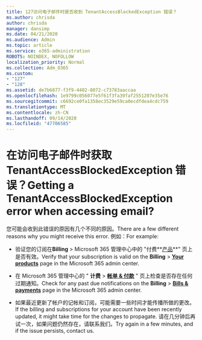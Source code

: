 ```yaml
---
title: 127访问电子邮件时是否收到 TenantAccessBlockedException 错误？
ms.author: chrisda
author: chrisda
manager: dansimp
ms.date: 04/21/2020
ms.audience: Admin
ms.topic: article
ms.service: o365-administration
ROBOTS: NOINDEX, NOFOLLOW
localization_priority: Normal
ms.collection: Adm_O365
ms.custom:
- "127"
- "128"
ms.assetid: de7b6877-f3f9-4402-8072-c73783aaccaa
ms.openlocfilehash: 1e9799c056077e5f61f3fa39faf2551207e35e76
ms.sourcegitcommit: c6692ce0fa1358ec3529e59ca0ecdfdea4cdc759
ms.translationtype: MT
ms.contentlocale: zh-CN
ms.lasthandoff: 09/14/2020
ms.locfileid: "47706585"
---
```

# <a name="getting-a-tenantaccessblockedexception-error-when-accessing-email"></a><span data-ttu-id="dc1b1-102">在访问电子邮件时获取 TenantAccessBlockedException 错误？</span><span class="sxs-lookup"><span data-stu-id="dc1b1-102">Getting a TenantAccessBlockedException error when accessing email?</span></span>

<span data-ttu-id="dc1b1-103">您可能会收到此错误的原因有几个不同的原因。</span><span class="sxs-lookup"><span data-stu-id="dc1b1-103">There are a few different reasons why you might receive this error.</span></span> <span data-ttu-id="dc1b1-104">例如：</span><span class="sxs-lookup"><span data-stu-id="dc1b1-104">For example:</span></span>

- <span data-ttu-id="dc1b1-105">验证您的订阅在**Billing** \> Microsoft 365 管理中心中的 "付费**[产品](https://portal.office.com/adminportal/home#/subscriptions)**" 页上是否有效。</span><span class="sxs-lookup"><span data-stu-id="dc1b1-105">Verify that your subscription is valid on the **Billing** \> **[Your products](https://portal.office.com/adminportal/home#/subscriptions)** page in the Microsoft 365 admin center.</span></span>

- <span data-ttu-id="dc1b1-106">在 Microsoft 365 管理中心的 " **计费** \> **[帐单 & 付款](https://portal.office.com/adminportal/home#/billoverview)** " 页上检查是否存在任何过期通知。</span><span class="sxs-lookup"><span data-stu-id="dc1b1-106">Check for any past due notifications on the **Billing** \> **[Bills & payments](https://portal.office.com/adminportal/home#/billoverview)** page in the Microsoft 365 admin center.</span></span>

- <span data-ttu-id="dc1b1-107">如果最近更新了帐户的记帐和订阅，可能需要一些时间才能传播所做的更改。</span><span class="sxs-lookup"><span data-stu-id="dc1b1-107">If the billing and subscriptions for your account have been recently updated, it might take time for the changes to propagate.</span></span> <span data-ttu-id="dc1b1-108">请在几分钟后再试一次，如果问题仍然存在，请联系我们。</span><span class="sxs-lookup"><span data-stu-id="dc1b1-108">Try again in a few minutes, and if the issue persists, contact us.</span></span>
